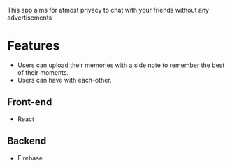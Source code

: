 This app aims for atmost privacy to chat with your friends without any advertisements
# Features
  * Users can upload their memories with a side note to remember the best of their moments.
  * Users can have with each-other.
 ## Front-end
 * React
 ## Backend
 * Firebase
